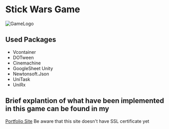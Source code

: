 # **Stick Wars Game**
![GameLogo](https://m-files.cdnvideo.ru/lpfile/e/e/6/ee6a34b782ee15c9e9bb0f3bdd0a1582.webp?9603883)
## **Used Packages**
+ Vcontainer
+ DOTween
+ Cinemachine
+ GoogleSheet Unity
+ Newtonsoft.Json
+ UniTask
+ UniRx

## Brief explantion of what have been implemented in this game can be found in my 
[Portfolio Site](https://ilnurmingaleev.ru/) Be aware that this site doesn't have SSL certificate yet
